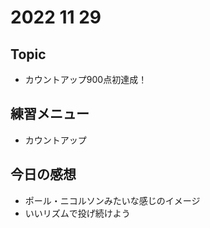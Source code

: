 # 2022 11 29

## Topic

- カウントアップ900点初達成！

## 練習メニュー

- カウントアップ

## 今日の感想

- ポール・ニコルソンみたいな感じのイメージ
- いいリズムで投げ続けよう

